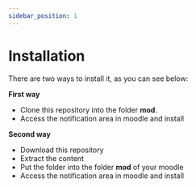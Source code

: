 ```yaml
---
sidebar_position: 1
---
```


# Installation

There are two ways to install it, as you can see below:

**First way**

- Clone this repository into the folder **mod**.
- Access the notification area in moodle and install

**Second way**

- Download this repository
- Extract the content
- Put the folder into the folder **mod** of your moodle
- Access the notification area in moodle and install
